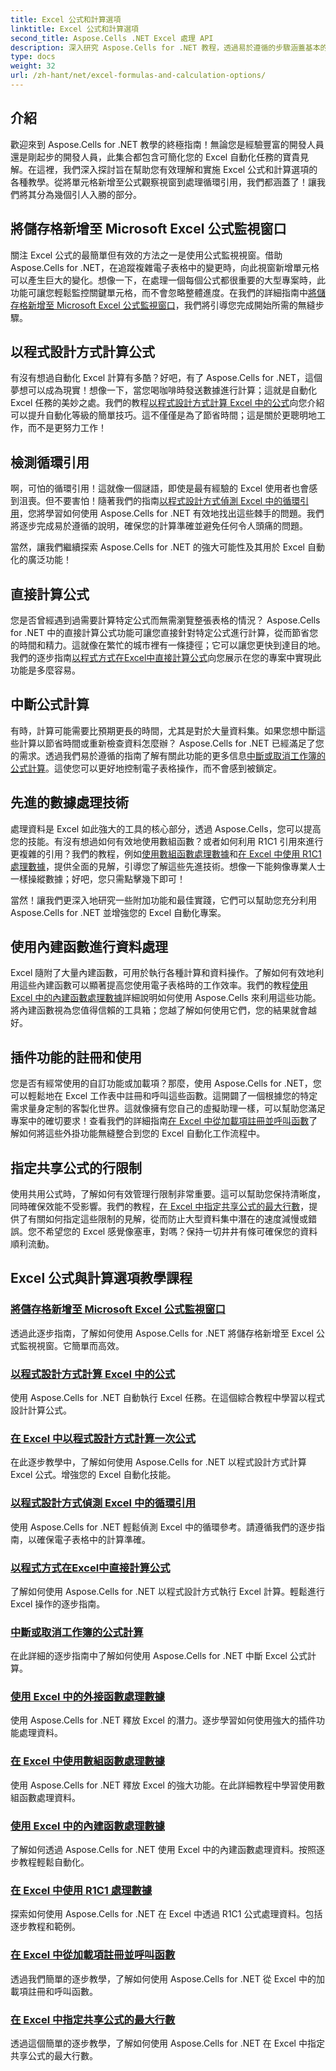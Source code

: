 ```yaml
---
title: Excel 公式和計算選項
linktitle: Excel 公式和計算選項
second_title: Aspose.Cells .NET Excel 處理 API
description: 深入研究 Aspose.Cells for .NET 教程，透過易於遵循的步驟涵蓋基本的 Excel 公式和計算。
type: docs
weight: 32
url: /zh-hant/net/excel-formulas-and-calculation-options/
---
```

## 介紹

歡迎來到 Aspose.Cells for .NET 教學的終極指南！無論您是經驗豐富的開發人員還是剛起步的開發人員，此集合都包含可簡化您的 Excel 自動化任務的寶貴見解。在這裡，我們深入探討旨在幫助您有效理解和實施 Excel 公式和計算選項的各種教學。從將單元格新增至公式觀察視窗到處理循環引用，我們都涵蓋了！讓我們將其分為幾個引人入勝的部分。

## 將儲存格新增至 Microsoft Excel 公式監視窗口  
關注 Excel 公式的最簡單但有效的方法之一是使用公式監視視窗。借助 Aspose.Cells for .NET，在追蹤複雜電子表格中的變更時，向此視窗新增單元格可以產生巨大的變化。想像一下，在處理一個每個公式都很重要的大型專案時，此功能可讓您輕鬆監控關鍵單元格，而不會忽略整體進度。在我們的詳細指南中[將儲存格新增至 Microsoft Excel 公式監視窗口](./adding-cells-to-microsoft-excel-formula-watch-window/)，我們將引導您完成開始所需的無縫步驟。

## 以程式設計方式計算公式  
有沒有想過自動化 Excel 計算有多酷？好吧，有了 Aspose.Cells for .NET，這個夢想可以成為現實！想像一下，當您喝咖啡時發送數據進行計算；這就是自動化 Excel 任務的美妙之處。我們的教程[以程式設計方式計算 Excel 中的公式](./calculating-formulas/)向您介紹可以提升自動化等級的簡單技巧。這不僅僅是為了節省時間；這是關於更聰明地工作，而不是更努力工作！

## 檢測循環引用  
啊，可怕的循環引用！這就像一個謎語，即使是最有經驗的 Excel 使用者也會感到沮喪。但不要害怕！隨著我們的指南[以程式設計方式偵測 Excel 中的循環引用](./detecting-circular-reference/)，您將學習如何使用 Aspose.Cells for .NET 有效地找出這些棘手的問題。我們將逐步完成易於遵循的說明，確保您的計算準確並避免任何令人頭痛的問題。

當然，讓我們繼續探索 Aspose.Cells for .NET 的強大可能性及其用於 Excel 自動化的廣泛功能！

## 直接計算公式  
您是否曾經遇到過需要計算特定公式而無需瀏覽整張表格的情況？ Aspose.Cells for .NET 中的直接計算公式功能可讓您直接針對特定公式進行計算，從而節省您的時間和精力。這就像在繁忙的城市裡有一條捷徑；它可以讓您更快到達目的地。我們的逐步指南[以程式方式在Excel中直接計算公式](./direct-calculation-formula/)向您展示在您的專案中實現此功能是多麼容易。

## 中斷公式計算  
有時，計算可能需要比預期更長的時間，尤其是對於大量資料集。如果您想中斷這些計算以節省時間或重新檢查資料怎麼辦？ Aspose.Cells for .NET 已經滿足了您的需求。透過我們易於遵循的指南了解有關此功能的更多信息[中斷或取消工作簿的公式計算](./interrupt-or-cancel-formula-calculation-of-workbook/)。這使您可以更好地控制電子表格操作，而不會感到被鎖定。

## 先進的數據處理技術  
處理資料是 Excel 如此強大的工具的核心部分，透過 Aspose.Cells，您可以提高您的技能。有沒有想過如何有效地使用數組函數？或者如何利用 R1C1 引用來進行更複雜的引用？我們的教程，例如[使用數組函數處理數據](./processing-data-using-array-function/)和[在 Excel 中使用 R1C1 處理數據](./processing-data-using-r1c1/)，提供全面的見解，引導您了解這些先進技術。想像一下能夠像專業人士一樣操縱數據；好吧，您只需點擊幾下即可！

當然！讓我們更深入地研究一些附加功能和最佳實踐，它們可以幫助您充分利用 Aspose.Cells for .NET 並增強您的 Excel 自動化專案。

## 使用內建函數進行資料處理  
Excel 隨附了大量內建函數，可用於執行各種計算和資料操作。了解如何有效地利用這些內建函數可以顯著提高您使用電子表格時的工作效率。我們的教程[使用 Excel 中的內建函數處理數據](./processing-data-using-built-in-functions/)詳細說明如何使用 Aspose.Cells 來利用這些功能。將內建函數視為您值得信賴的工具箱；您越了解如何使用它們，您的結果就會越好。

## 插件功能的註冊和使用  
您是否有經常使用的自訂功能或加載項？那麼，使用 Aspose.Cells for .NET，您可以輕鬆地在 Excel 工作表中註冊和呼叫這些函數。這開闢了一個根據您的特定需求量身定制的客製化世界。這就像擁有您自己的虛擬助理一樣，可以幫助您滿足專案中的確切要求！查看我們的詳細指南[在 Excel 中從加載項註冊並呼叫函數](./registering-and-calling-function-from-add-in/)了解如何將這些外掛功能無縫整合到您的 Excel 自動化工作流程中。

## 指定共享公式的行限制  
使用共用公式時，了解如何有效管理行限制非常重要。這可以幫助您保持清晰度，同時確保效能不受影響。我們的教程，[在 Excel 中指定共享公式的最大行數](./specifying-maximum-rows-of-shared-formula/)，提供了有關如何指定這些限制的見解，從而防止大型資料集中潛在的速度減慢或錯誤。您不希望您的 Excel 感覺像塞車，對嗎？保持一切井井有條可確保您的資料順利流動。

## Excel 公式與計算選項教學課程
### [將儲存格新增至 Microsoft Excel 公式監視窗口](./adding-cells-to-microsoft-excel-formula-watch-window/)
透過此逐步指南，了解如何使用 Aspose.Cells for .NET 將儲存格新增至 Excel 公式監視視窗。它簡單而高效。
### [以程式設計方式計算 Excel 中的公式](./calculating-formulas/)
使用 Aspose.Cells for .NET 自動執行 Excel 任務。在這個綜合教程中學習以程式設計計算公式。
### [在 Excel 中以程式設計方式計算一次公式](./calculating-formulas-once/)
在此逐步教學中，了解如何使用 Aspose.Cells for .NET 以程式設計方式計算 Excel 公式。增強您的 Excel 自動化技能。
### [以程式設計方式偵測 Excel 中的循環引用](./detecting-circular-reference/)
使用 Aspose.Cells for .NET 輕鬆偵測 Excel 中的循環參考。請遵循我們的逐步指南，以確保電子表格中的計算準確。
### [以程式方式在Excel中直接計算公式](./direct-calculation-formula/)
了解如何使用 Aspose.Cells for .NET 以程式設計方式執行 Excel 計算。輕鬆進行 Excel 操作的逐步指南。
### [中斷或取消工作簿的公式計算](./interrupt-or-cancel-formula-calculation-of-workbook/)
在此詳細的逐步指南中了解如何使用 Aspose.Cells for .NET 中斷 Excel 公式計算。
### [使用 Excel 中的外接函數處理數據](./processing-data-using-add-in-function/)
使用 Aspose.Cells for .NET 釋放 Excel 的潛力。逐步學習如何使用強大的插件功能處理資料。
### [在 Excel 中使用數組函數處理數據](./processing-data-using-array-function/)
使用 Aspose.Cells for .NET 釋放 Excel 的強大功能。在此詳細教程中學習使用數組函數處理資料。
### [使用 Excel 中的內建函數處理數據](./processing-data-using-built-in-functions/)
了解如何透過 Aspose.Cells for .NET 使用 Excel 中的內建函數處理資料。按照逐步教程輕鬆自動化。
### [在 Excel 中使用 R1C1 處理數據](./processing-data-using-r1c1/)
探索如何使用 Aspose.Cells for .NET 在 Excel 中透過 R1C1 公式處理資料。包括逐步教程和範例。
### [在 Excel 中從加載項註冊並呼叫函數](./registering-and-calling-function-from-add-in/)
透過我們簡單的逐步教學，了解如何使用 Aspose.Cells for .NET 從 Excel 中的加載項註冊和呼叫函數。
### [在 Excel 中指定共享公式的最大行數](./specifying-maximum-rows-of-shared-formula/)
透過這個簡單的逐步教學，了解如何使用 Aspose.Cells for .NET 在 Excel 中指定共享公式的最大行數。